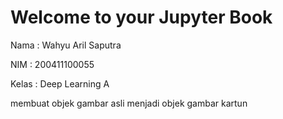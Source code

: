 # Welcome to your Jupyter Book

Nama    : Wahyu Aril Saputra

NIM     : 200411100055

Kelas   : Deep Learning A

membuat objek gambar asli menjadi objek gambar kartun

```{tableofcontents}
```
